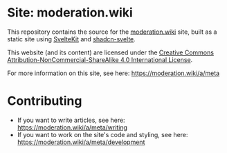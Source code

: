 # Site: moderation.wiki

This repository contains the source for the [moderation.wiki](https://moderation.wiki) site, built as a static site
using [SvelteKit](https://kit.svelte.dev/) and [shadcn-svelte](https://www.shadcn-svelte.com/).

This website (and its content) are licensed under the
[Creative Commons Attribution-NonCommercial-ShareAlike 4.0 International License](https://creativecommons.org/licenses/by-nc-sa/4.0/deed.en).

For more information on this site, see here: https://moderation.wiki/a/meta

# Contributing

- If you want to write articles, see here: https://moderation.wiki/a/meta/writing
- If you want to work on the site's code and styling, see here: https://moderation.wiki/a/meta/development
